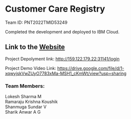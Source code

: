 # Customer Care Registry

Team ID: PNT2022TMID53249

Completed the development and deployed to IBM Cloud.
## Link to the [Website](http://159.122.179.22:31141/login)

Project Depolyment link: http://159.122.179.22:31141/login

Project Demo Video Link: https://drive.google.com/file/d/1-xqwyjskVwZUyO7783xMa-MSH1_cKmWt/view?usp=sharing
<br />

### Team Members: <br />
Lokesh Sharma M <br />
Ramaraju Krishna Koushik <br /> 
Shanmuga Sundar V<br />
Sharik Anwar A G

